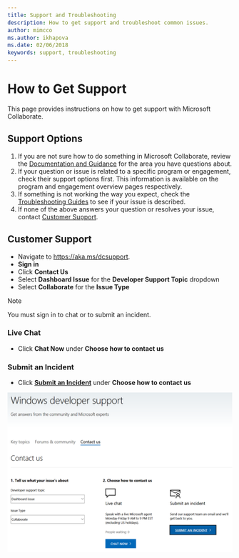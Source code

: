 ```yaml
---
title: Support and Troubleshooting
description: How to get support and troubleshoot common issues.
author: mimcco
ms.author: ikhapova
ms.date: 02/06/2018
keywords: support, troubleshooting
---
```


# How to Get Support
This page provides instructions on how to get support with Microsoft Collaborate.

## Support Options
1. If you are not sure how to do something in Microsoft Collaborate, review the [Documentation and Guidance](https://docs.microsoft.com/en-us/collaborate/) for the area you have questions about.
2. If your question or issue is related to a specific program or engagement, check their support options first. This information is available on the program and engagement overview pages respectively.
3. If something is not working the way you expect, check the [Troubleshooting Guides](https://docs.microsoft.com/en-us/collaborate/troubleshooting) to see if your issue is described.
4. If none of the above answers your question or resolves your issue, contact [Customer Support](https://aka.ms/dcsupport). 

## Customer Support
  * Navigate to https://aka.ms/dcsupport.
  * **Sign in**  
  * Click **Contact Us**
  * Select **Dashboard Issue** for the **Developer Support Topic** dropdown
  * Select **Collaborate** for the **Issue Type**

>[!NOTE]
>
> You must sign in to chat or to submit an incident.<br>

### Live Chat

  * Click **Chat Now** under **Choose how to contact us**

### Submit an Incident

  * Click [**Submit an Incident**](https://support.microsoft.com/en-us/supportrequestform/83cdfd8d-c24a-fbe4-fb2a-3fead30613a9) under **Choose how to contact us**
 

![Customer Support](images/customer-support.png) 

